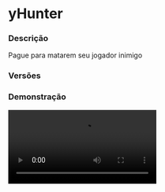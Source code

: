 # yHunter
<secondary-label ref="utility"/>

### Descrição
Pague para matarem seu jogador inimigo

### Versões
<secondary-label ref="1.8"/>
<secondary-label ref="1.9"/>
<secondary-label ref="1.10"/>
<secondary-label ref="1.11"/>
<secondary-label ref="1.12"/>
<secondary-label ref="1.13"/>
<secondary-label ref="1.14"/>
<secondary-label ref="1.15"/>
<secondary-label ref="1.16"/>
<secondary-label ref="1.17"/>
<secondary-label ref="1.18"/>
<secondary-label ref="1.19"/>
<secondary-label ref="1.20"/>
<secondary-label ref="1.21"/>

### Demonstração
<video src="//www.youtube.com/watch?v=E7WjtAXuRXU"/>


<chapter title="Comandos" id="commands" collapsible="true">
<code-block lang="plain text">/hunter - Abre o menu principal
/hunter setnpc - Seta o npc do hunter
/hunter delnpc - Deleta o npc do hunter</code-block>
</chapter>

<chapter title="Permissões" id="permissions" collapsible="true">
<code-block lang="plain text">yhunter.usar - Permissão para o /hunter
yhunter.admin - Permissão para o /hunter setnpc e /hunter delnpc
yhunter.staff - Permissão para ser reconhecido como staff (não podem pagar por sua cabeça)</code-block>
</chapter>

## Configuração
<primary-label ref="config"/>
Confira os arquivos de configuração deste plugin e revise os detalhes para garantir uma implementação correta.

<chapter title="Arquivos de Configuração" collapsible="true">
<chapter title="Estrutura do diretório" collapsible="false">
<code-block lang="plain text" ignore-vars="true">
Estrutura do diretório:
└── yHunter/
    ├── menus/
    │    ├── colocaram.yml
    │    ├── principal.yml
    │    ├── recompensas.yml
    │    └── top.yml
    └── config.yml
</code-block>
</chapter>

<chapter title="menus" collapsible="true">
<chapter title="colocaram.yml" collapsible="true">
<code-block lang="yaml" ignore-vars="true">
<![CDATA[
Nome: '&8Caçador -> Colocaram'
Tamanho: 45
Slots: [10, 11, 12, 13, 14, 15, 16]
BackSlot: 31
VoltarSlot: 27
ProximoSlot: 35

Item:
   CustomSkull: true
   URL: '{player}'
   ID: 0
   Data: 0
   Glow: true
   Name: '&e{player}'
   Lore:
   - '&7Este jogador já colocou &aR${money}&7 em sua cabeça.' #disponível variável {player}

]]>
</code-block>
</chapter>

<chapter title="principal.yml" collapsible="true">
<code-block lang="yaml" ignore-vars="true">
<![CDATA[
Nome: '&8Caçador - Principal'
Tamanho: 27
Itens:
   Perfil: # primeiro
      Slot: 10
      CustomSkull: true
      URL: '{player}'
      ID: 0
      Data: 0
      Glow: true
      Name: '&f{player}'
      Lore:
      - ''
      - '&7Já colocaram um total de &aR${colocaram} &7em sua cabeça.'
      - '&7Você já coletou um total de &aR${coletou}&7.'
      - ''
      - '&7Clique para ver os jogadores que pagaram pela sua morte.'
   Adicionar: # segundo
      Slot: 12
      CustomSkull: true
      URL: 'http://textures.minecraft.net/texture/3edd20be93520949e6ce789dc4f43efaeb28c717ee6bfcbbe02780142f716'
      ID: 0
      Data: 0
      Glow: true
      Name: '&cAdicionar recompensa'
      Lore:
      - '&7Clique para adicionar uma recompensa na cabeça de alguém.'
   Recompensas: #terceiro
      Slot: 14
      CustomSkull: true
      URL: 'http://textures.minecraft.net/texture/1a696e152363ad477ed6cb5a518bfea84b036148fecac0581f32c5b5396958'
      ID: 0
      Data: 0
      Glow: false
      Name: '&aRecompensas'
      Lore:
      - '&7Clique para ver os players online com recompensas existentes.'
   Top: #quarto
      Slot: 16
      CustomSkull: true
      URL: 'http://textures.minecraft.net/texture/15a7ee9a86de203674a93b570bc8992e500363dd32f2b9813daaeeabccf92151'
      ID: 0
      Data: 0
      Glow: false
      Name: '&aTop'
      Lore:
      - '&7Clique para ver os jogadores que mais coletaram recompensas.'
      
## CASO QUEIRA CRIAR OUTROS ITENS PARA ENFEITAR TEU MENU, ABAIXO DE ITENS: -> LOJAS:, COPIE E COLE E MUDE O NOME E AS INFORMAÇÕES :)
]]>
</code-block>
</chapter>

<chapter title="recompensas.yml" collapsible="true">
<code-block lang="yaml" ignore-vars="true">
<![CDATA[
Nome: '&8Caçador -> Recompensas'
Tamanho: 45
Slots: [10, 11, 12, 13, 14, 15, 16]
BackSlot: 30
VoltarSlot: 27
ProximoSlot: 35

Item:
   CustomSkull: true
   URL: '{player}'
   ID: 0
   Data: 0
   Glow: true
   Name: '&e{player}'
   Lore:
   - '&7Mate e receba &aR${money}&7.' #disponível variável {player}
   
Seletor:
   Slot: 32
   CustomSkull: true
   URL: 'http://textures.minecraft.net/texture/22d145c93e5eac48a661c6f27fdaff5922cf433dd627bf23eec378b9956197'
   ID: 0
   Data: 0
   Glow: true
   Name: '&aSeletor das Lojas'
   
Formato:
   Visualizando: ' &f• &a{nome}'
   Selecionar: ' &f• &7{nome}'
]]>
</code-block>
</chapter>

<chapter title="top.yml" collapsible="true">
<code-block lang="yaml" ignore-vars="true">
<![CDATA[
Nome: '&8TOP Hunter'
Tamanho: 45
Slots: [10, 11, 12, 13, 14, 15, 16]
BackSlot: 30

Item:
   Name: '&7#&f{pos} - &e{player}'
   Lore:
   - ''
   - '&fColetado: &aR${coletado}'
   - '&fPosição: &6{pos}'
   - ''

Item p:
   Slot: 32
   Name: '&7#&f{pos} - &aVocê &7({player})'
   Lore:
   - ''
   - '&fColetado: &aR${coletado}'
   - '&fPosição: &6{pos}'
   - ''
]]>
</code-block>
</chapter>

</chapter>

<chapter title="config.yml" collapsible="true">
<code-block lang="yaml" ignore-vars="true">
<![CDATA[
Database:
  Tipo: SQLITE #Tipos: MYSQL, SQLITE
  IP: localhost:3306
  DB: test
  User: admin
  Pass: ''
  Debug: true

# Comando e aliases do plugin
Comando:
  Comando: 'hunter'
  Aliases: [ ]

# Opcoes de configuração do NPC
NPC:
  ID: 923287
  Skin: 'TheThunderGod063'
  Holograma:
    Altura: 3.1
    Holograma:
      - '&6Matador de aluguel'
      - '&7Veja as recompensas disponíveis.'

# Tipo de formatos de quantia disponíveis: LETRA (K,M,B,T...) e NUMERO (100,00)
Formatacao: 'LETRA'

# Ativar a troca do sistema de chat quando estiver no mohist
# compatível apenas com: UltimateChat, nChat e Legendchat
mohist-chat: false

# Opções gerais do plugin
Opcoes:
  # Permissão para poder receber a recompensa de matar o jogador
  KillPerm: ''
  Minimo colocar: 1000.0 # minimo de money para pagar pela morte do jogador
  Minimo tirar: 10000.0 # minimo de money para o morto perder ( x % do seu money )
  Maximo tirar: 20000.0 # máximo de money para o morto perder ( x % do seu money )
  Porcentagem tirar: 10.0 # quando o jogador que estiver sendo caçado morrer, perder esta % de money
  Porcentagem adicionar: 5.0 # quando o jogador que estiver sendo caçado matar um jogador, aumentar essa % na recompensa
  # Mundos onde os eventos de matar e morrer não serão contabilizados
  Mundos blacklist:
    - 'guerra'
    - 'eventos'

# Mensagens gerais do plugin
Mensagens:
  Permissao: '&cVocê não tem permissão para isto.'
  Cancelou: '&cVocê cancelou a ação.'
  Nao encontrado: '&cJogador não encontrado.'
  Deslogou: '&cAparentemente este jogador deslogou.'
  Nao e numero: '&cO argumento não é um número.'
  Minimo: '&cO valor mínimo é &71K&c.'
  Nao possui: '&cVocê não possui esta quantia de dinheiro.'
  Si mesmo: '&cVocê não pode pagar pela sua própria morte.'
  Colocou: '&aVocê está agora pagando &eR${money} &apela cabeça do jogador &e{player}&a.'
  Colocou ativar: false #ativa a mensagem de cima
  Perdeu: '&cVocê perdeu 10% do seu money por morrer com uma recompensa pela sua morte.'
  Coletou: '&aVocê ganhou &eR${money} &aao matar o jogador &e{player}&a.'
  Coletou ativar: false #ativa a mensagem de cima
  Staff: '&cVocê não pode definir valores pela morte de um staff.'
  Setado: '&aNPC da pesca setado com sucesso.'
  Removido: '&aNPC da pesca removido com sucesso'
  Nao setado: '&cO NPC não está setado.'
  Digite:
    - ''
    - '&aDigite o nome do jogador.'
    - '&7para cancelar digite &ncancelar&7.'
    - ''
  Digite valor:
    - ''
    - '&aDigite o preço pela cabeça do jogador.'
    - '&7para cancelar digite &ncancelar&7.'
    - ''

Anuncios:
  Colocou:
    Actionbar:
      Ativar: true
      Msg: '&aFoi colocado &e{money}&a pela morte do jogador &e{player}&a.'
    Title:
      Ativar: true
      Broadcast: false
      Title: '&aMate o &e{player}'
      Subtitle: '&ae ganhe &e{money}&a.'
    Chat:
      Ativar: true
      Broadcast: false
      Msg:
        - '&aFoi colocado &e{money}&a pela morte do jogador &e{player}&a.'
  Coletou:
    Actionbar:
      Ativar: true
      Msg: '&e{matou} &aganhou &e{money} &apor matar o jogador &e{morreu}&a.'
    Title:
      Ativar: true
      Broadcast: false
      Title: '&e{matou} &aganhou &e{money}'
      Subtitle: '&aao matar &e{morreu}&a.'
    Chat:
      Ativar: true
      Broadcast: false
      Msg:
        - '&e{matou} &aganhou &e{money} &apor matar o jogador &e{morreu}&a.'
  Somou:
    Actionbar: '&e{matou} &aaumentou em &e{money} &asua recompensa de procurado ao matar &e{morreu}&a.'
    Title: '&e{matou} &aaumentou em &e{money}<nl>&asua recompensa de procurado'
    Chat: [ '&e{matou} &aaumentou em &e{money} &asua recompensa de procurado ao matar &e{morreu}&a.' ]

Setas:
  Voltar:
    CustomSkull: false
    URL: ''
    ID: ARROW
    Data: 0
    Glow: true
    Name: '&cVoltar'
    Lore:
      - ''
      - '&7Clique para voltar.'
      - ''
  Proximo:
    CustomSkull: false
    URL: ''
    ID: ARROW
    Data: 0
    Glow: true
    Name: '&aPróximo'
    Lore:
      - ''
      - '&7Clique para ir à próxima página.'
      - ''

Formats:
  - ''
  - ''
  - 'K'
  - 'M'
  - 'B'
  - 'T'
  - 'Q'
  - 'QQ'
  - 'S'
  - 'SS'
  - 'O'
  - 'N'
  - 'D'
]]>
</code-block>
</chapter>

</chapter>


## Erros comuns
<primary-label ref="errors"/>

Antes de configurar o plugin, revise os pontos listados aqui para evitar problemas frequentes durante a configuração.

<seealso style="cards">
    <category ref="wrs">
        <a href="yplugins.md"></a>        <a href="https://ystoreplugins.com.br/plugins/detalhes/38-yHunter">Site do plugin yHunter</a>
    </category>
</seealso>